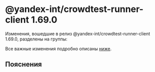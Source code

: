 # @yandex-int/crowdtest-runner-client 1.69.0

<!-- ЧЕЛОВЕЧЕСКОЕ ВСТУПЛЕНИЕ -->

Изменения, вошедшие в релиз @yandex-int/crowdtest-runner-client 1.69.0, разделены на группы:

Все важные изменения подробно описаны [ниже](#Пояснения).

## Пояснения

